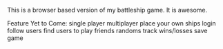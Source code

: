 This is a browser based version of my battleship game.  It is awesome.

Feature Yet to Come:
    single player
    multiplayer
        place your own ships
    login
        follow users
        find users to play
            friends
            randoms
        track wins/losses
        save game        
